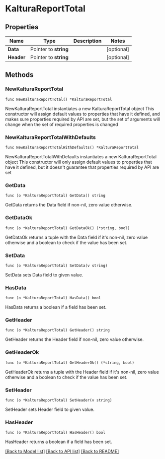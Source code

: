 # KalturaReportTotal

## Properties

Name | Type | Description | Notes
------------ | ------------- | ------------- | -------------
**Data** | Pointer to **string** |  | [optional] 
**Header** | Pointer to **string** |  | [optional] 

## Methods

### NewKalturaReportTotal

`func NewKalturaReportTotal() *KalturaReportTotal`

NewKalturaReportTotal instantiates a new KalturaReportTotal object
This constructor will assign default values to properties that have it defined,
and makes sure properties required by API are set, but the set of arguments
will change when the set of required properties is changed

### NewKalturaReportTotalWithDefaults

`func NewKalturaReportTotalWithDefaults() *KalturaReportTotal`

NewKalturaReportTotalWithDefaults instantiates a new KalturaReportTotal object
This constructor will only assign default values to properties that have it defined,
but it doesn't guarantee that properties required by API are set

### GetData

`func (o *KalturaReportTotal) GetData() string`

GetData returns the Data field if non-nil, zero value otherwise.

### GetDataOk

`func (o *KalturaReportTotal) GetDataOk() (*string, bool)`

GetDataOk returns a tuple with the Data field if it's non-nil, zero value otherwise
and a boolean to check if the value has been set.

### SetData

`func (o *KalturaReportTotal) SetData(v string)`

SetData sets Data field to given value.

### HasData

`func (o *KalturaReportTotal) HasData() bool`

HasData returns a boolean if a field has been set.

### GetHeader

`func (o *KalturaReportTotal) GetHeader() string`

GetHeader returns the Header field if non-nil, zero value otherwise.

### GetHeaderOk

`func (o *KalturaReportTotal) GetHeaderOk() (*string, bool)`

GetHeaderOk returns a tuple with the Header field if it's non-nil, zero value otherwise
and a boolean to check if the value has been set.

### SetHeader

`func (o *KalturaReportTotal) SetHeader(v string)`

SetHeader sets Header field to given value.

### HasHeader

`func (o *KalturaReportTotal) HasHeader() bool`

HasHeader returns a boolean if a field has been set.


[[Back to Model list]](../README.md#documentation-for-models) [[Back to API list]](../README.md#documentation-for-api-endpoints) [[Back to README]](../README.md)


